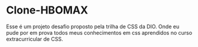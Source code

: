 # Clone-HBOMAX
 Esse é um projeto desafio proposto pela trilha de CSS da DIO. Onde eu pude por em prova todos meus conhecimentos em css aprendidos no curso extracurricular de CSS.
